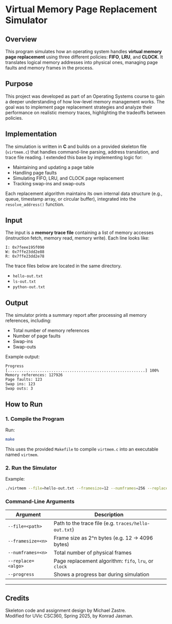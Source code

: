 # Virtual Memory Page Replacement Simulator

## Overview

This program simulates how an operating system handles **virtual memory page replacement** using three different policies: **FIFO**, **LRU**, and **CLOCK**. It translates logical memory addresses into physical ones, managing page faults and memory frames in the process.

## Purpose

This project was developed as part of an Operating Systems course to gain a deeper understanding of how low-level memory management works. The goal was to implement page replacement strategies and analyze their performance on realistic memory traces, highlighting the tradeoffs between policies.

## Implementation

The simulation is written in **C** and builds on a provided skeleton file (`virtmem.c`) that handles command-line parsing, address translation, and trace file reading. I extended this base by implementing logic for:

- Maintaining and updating a page table
- Handling page faults
- Simulating FIFO, LRU, and CLOCK page replacement
- Tracking swap-ins and swap-outs

Each replacement algorithm maintains its own internal data structure (e.g., queue, timestamp array, or circular buffer), integrated into the `resolve_address()` function.

## Input

The input is a **memory trace file** containing a list of memory accesses (instruction fetch, memory read, memory write). Each line looks like:

```
I: 0x7feee195f090
W: 0x7ffe23dd2e88
R: 0x7ffe23dd2e78
```

The trace files below are located in the same directory.
- `hello-out.txt`
- `ls-out.txt`
- `python-out.txt`

## Output

The simulator prints a summary report after processing all memory references, including:
- Total number of memory references
- Number of page faults
- Swap-ins
- Swap-outs

Example output:
```
Progress [............................................................] 100%
Memory references: 127926
Page faults: 123
Swap ins: 123
Swap outs: 3
```

## How to Run

### 1. Compile the Program

Run:
```bash
make
```

This uses the provided `Makefile` to compile `virtmem.c` into an executable named `virtmem`.

### 2. Run the Simulator

Example:
```bash
./virtmem --file=hello-out.txt --framesize=12 --numframes=256 --replace=lru --progress
```

### Command-Line Arguments

| Argument            | Description |
|---------------------|-------------|
| `--file=<path>`     | Path to the trace file (e.g. `traces/hello-out.txt`) |
| `--framesize=<n>`   | Frame size as 2^n bytes (e.g. 12 → 4096 bytes) |
| `--numframes=<n>`   | Total number of physical frames |
| `--replace=<algo>`  | Page replacement algorithm: `fifo`, `lru`, or `clock` |
| `--progress`        | Shows a progress bar during simulation |

---

## Credits

Skeleton code and assignment design by Michael Zastre.  
Modified for UVic CSC360, Spring 2025, by Konrad Jasman. 
